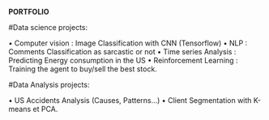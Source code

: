 **PORTFOLIO**

#Data science projects:

•	Computer vision : Image Classification with CNN (Tensorflow)
•	NLP : Comments Classification as sarcastic or not
•	Time series Analysis : Predicting Energy consumption in the US
•	Reinforcement Learning : Training the agent to buy/sell the best stock.



#Data Analysis projects:

•	US Accidents Analysis (Causes, Patterns...)
•	Client Segmentation with K-means et PCA.

